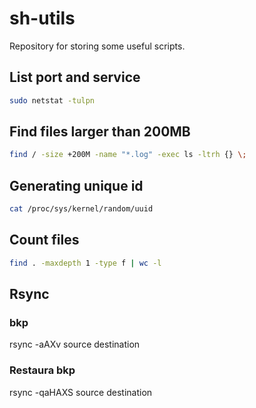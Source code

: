 # sh-utils

Repository for storing some useful scripts.

## List port and service
```sh
sudo netstat -tulpn
```

## Find files larger than 200MB
```sh
find / -size +200M -name "*.log" -exec ls -ltrh {} \;
```
## Generating unique id
```sh
cat /proc/sys/kernel/random/uuid
```
## Count files
```sh
find . -maxdepth 1 -type f | wc -l
```

## Rsync
### bkp
rsync -aAXv source destination
### Restaura bkp
rsync -qaHAXS source destination

